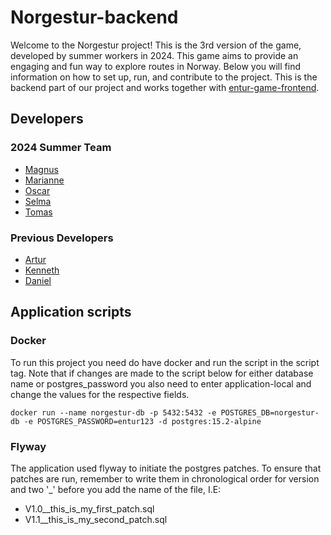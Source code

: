 # Norgestur-backend
Welcome to the Norgestur project! This is the 3rd version of the game, developed by summer workers in 2024. This game aims to provide an engaging and fun way to explore routes in Norway. Below you will find information on how to set up, run, and contribute to the project. This is the backend part of our project and works together with [entur-game-frontend](https://github.com/entur/entur-game-frontend).

## Developers
### 2024 Summer Team
- [Magnus](https://github.com/Magnus-Farstad)
- [Marianne](https://github.com/maribsta)
- [Oscar](https://github.com/oscarahalvorsen)
- [Selma](https://github.com/selmagudmundsen)
- [Tomas](https://github.com/tomaswedege)

### Previous Developers
- [Artur](https://github.com/apkrauze)
- [Kenneth](https://github.com/kennetng)
- [Daniel](https://github.com/Daniel-Jansson)


## Application scripts

### Docker
To run this project you need do have docker and run the script in the script tag.
Note that if changes are made to the script below for either database name or postgres_password you also need to enter application-local and change the values for the respective fields.
```
docker run --name norgestur-db -p 5432:5432 -e POSTGRES_DB=norgestur-db -e POSTGRES_PASSWORD=entur123 -d postgres:15.2-alpine
```

### Flyway
The application used flyway to initiate the postgres patches. To ensure that patches are run, remember to write them in chronological order for version and two '_' before you add the name of the file, I.E:
- V1.0__this_is_my_first_patch.sql
- V1.1__this_is_my_second_patch.sql
